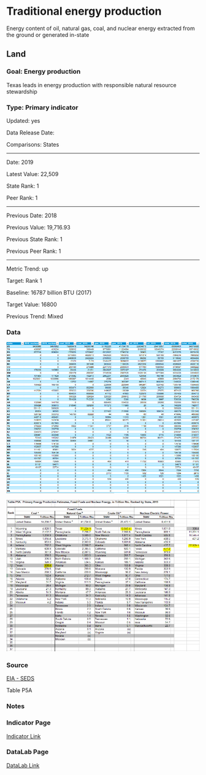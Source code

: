 # Traditional energy production

Energy content of oil, natural gas, coal, and nuclear energy extracted from the ground or generated in-state

## Land

### Goal: Energy production

Texas leads in energy production with responsible natural resource stewardship

### Type: Primary indicator

Updated: yes

Data Release Date: 

Comparisons: States


----

Date: 2019

Latest Value: 22,509

State Rank: 1

Peer Rank: 1

----

Previous Date: 2018

Previous Value: 19,716.93

Previous State Rank: 1

Previous Peer Rank: 1

----  

Metric Trend: up

Target: Rank 1

Baseline: 16787 billion BTU (2017)

Target Value: 16800

Previous Trend: Mixed



<!--### Value

| Year      |  Value      | Rank        | Previous Year | Previous Value | Previous Rank | Trend | 
| ----------- | ----------- | ----------- | ----------- | ----------- | ----------- | -----------|
|   2019      |     22,509.1|     1       |      2018   |   19716932  |    1        |   flat     | 

-->
### Data

![fossil](./images/fossil.PNG)

![fuel](./images/fuel.PNG)

### Source

[EIA - SEDS](https://www.eia.gov/state/seds/seds-data-complete.php?sid=US#StatisticsIndicators)

Table P5A

### Notes


### Indicator Page

[Indicator Link](https://indicators.texas2036.org/topics/81)

### DataLab Page

[DataLab Link](https://datalab.texas2036.org/zsqgffc/us-regional-energy-data-energy-consumption-prices-expenditures-and-production-estimates?accesskey=njoytfe)
